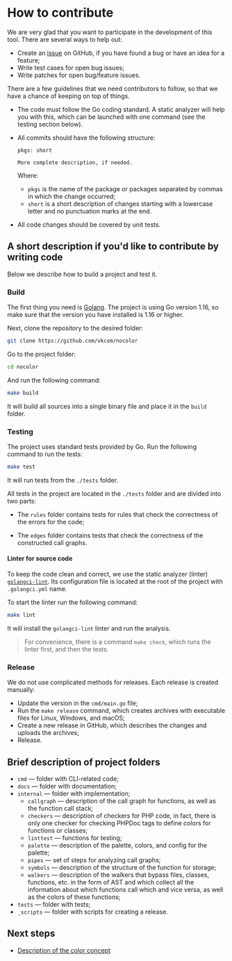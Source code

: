 # How to contribute

We are very glad that you want to participate in the development of this tool. There are several ways to help out:

- Create an [issue](https://github.com/vkcom/nocolor/issues/) on GitHub, if you have found a bug or have an idea for a feature;
- Write test cases for open bug issues;
- Write patches for open bug/feature issues.

There are a few guidelines that we need contributors to follow, so that we have a chance of keeping on top of things.

- The code must follow the Go coding standard. A static analyzer will help you with this, which can be launched with one command (see the testing section below).

- All commits should have the following structure:

  ```
  pkgs: short
  
  More complete description, if needed.
  ```

  Where: 

  - `pkgs` is the name of the package or packages separated by commas in which the change occurred;
  - `short` is a short description of changes starting with a lowercase letter and no punctuation marks at the end.

- All code changes should be covered by unit tests.

## A short description if you'd like to contribute by writing code

Below we describe how to build a project and test it.

### Build

The first thing you need is [Golang](https://golang.org/dl/). The project is using Go version 1.16, so make sure that the version you have installed is 1.16 or higher.

Next, clone the repository to the desired folder:

```sh
git clone https://github.com/vkcom/nocolor
```

Go to the project folder:

```sh
cd nocolor
```

And run the following command:

```sh
make build
```

It will build all sources into a single binary file and place it in the `build` folder.

### Testing

The project uses standard tests provided by Go. Run the following command to run the tests:

```sh
make test
```

It will run tests from the `./tests` folder.

All tests in the project are located in the `./tests` folder and are divided into two parts:

- The `rules` folder contains tests for rules that check the correctness of the errors for the code;

- The `edges` folder contains tests that check the correctness of the constructed call graphs.

#### Linter for source code

To keep the code clean and correct, we use the static analyzer (linter) [`golangci-lint`](https://github.com/golangci/golangci-lint). Its configuration file is located at the root of the project with `.golangci.yml` name.

To start the linter run the following command:

```sh
make lint
```

It will install the `golangci-lint` linter and run the analysis.

>  For convenience, there is a command `make check`, which runs the linter first, and then the tests.

### Release

We do not use complicated methods for releases. Each release is created manually:

- Update the version in the `cmd/main.go` file;
- Run the `make release` command, which creates archives with executable files for Linux, Windows, and macOS;
- Create a new release in GitHub, which describes the changes and uploads the archives;
- Release.

## Brief description of project folders

- `cmd` — folder with CLI-related code;
- `docs` — folder with documentation;
- `internal` — folder with implementation;
  - `callgraph` — description of the call graph for functions, as well as the function call stack;
  - `checkers` — description of checkers for PHP code, in fact, there is only one checker for checking PHPDoc tags to define colors for functions or classes;
  - `linttest` — functions for testing;
  - `palette` — description of the palette, colors, and config for the palette;
  - `pipes` — set of steps for analyzing call graphs;
  - `symbols` — description of the structure of the function for storage;
  - `walkers` — description of the walkers that bypass files, classes, functions, etc. in the form of AST and which collect all the information about which functions call which and vice versa, as well as the colors of these functions;
- `tests` — folder with tests;
- `_scripts` — folder with scripts for creating a release.

## Next steps

- [Description of the color concept](https://github.com/vkcom/nocolor/blob/master/docs/concept_of_colors.md)